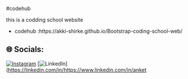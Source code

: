  ﻿#codehub
<p>this is a codding school website</p>
<ul>
 <li>codehub :https://akki-shirke.github.io/Bootstrap-coding-school-web/</li>
</ul>

## 🌐 Socials:
[![Instagram](https://img.shields.io/badge/Instagram-%23E4405F.svg?logo=Instagram&logoColor=white)](https://instagram.com/a_kk_i0525) [![LinkedIn](https://img.shields.io/badge/LinkedIn-%230077B5.svg?logo=linkedin&logoColor=white)](https://linkedin.com/in/https://www.linkedin.com/in/anket
